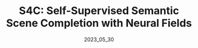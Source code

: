 ---
layout: page
permalink: publications/s4c/
date: 2023_05_30 # determines sorting just take the date of the first publication as YYYY_MM_DD
image: https://ahayler.github.io/publications/s4c/assets/teaser.png
image_mouseover: https://ahayler.github.io/publications/s4c/assets/header_video.mp4

title: "S4C: Self-Supervised Semantic Scene Completion with Neural Fields"
venue: ArXiv, 2023
authors:
  - name: adrianhayler
    affiliations: "1"
  - name: felixwimbauer
    affiliations: "1,2"
  - name: dominikmuhle
    affiliations: "1,2"
  - name: christianrupprecht
    affiliations: "3"
  - name: danielcremers
    affiliations: "1,2,3"
affiliations:
  - name: tum
    length: short
  - name: mcml
    length: long
  - name: oxford
    length: long

description: "S4C is the first self-supervised approach to the Sematic Scence Completion task. It achives close to state-of-the-art performance on the KITTI-360 SSCBench dataset."

links:
    - name: Project Page
      link: https://ahayler.github.io/publications/s4c/
    - name: Paper
      link: https://arxiv.org/abs/2305.09527 # change this as soon as the paper is uploaded
      style: "bi bi-file-earmark-richtext"
    # - name: Code
    #  link: # after clean up
    #   style: "bi bi-github"
    # - name: Video
    #   link: # after video was created
    #   style: "bi bi-youtube"

# citation: # insert citation when is published

# acknowledgements: # don't know

# citation: '@article{muhle2023dnls_covs,
#   title={Learning Correspondence Uncertainty via Differentiable Nonlinear Least Squares},
#   author={Dominik Muhle and Lukas Koestler and Krishna Murthy Jatavallabhula and Daniel Cremers},
#   journal={IEEE Conference on Computer Vision and Pattern Recognition (CVPR)},
#   year={2023},
# }'

# acknowledgements: 'This work was supported by the ERC Advanced Grant SIMULACRON, by the Munich Center for Machine Learning and by the EPSRC Programme Grant VisualAI EP/T028572/1.'
# # citation: "@{ASDF}"
---